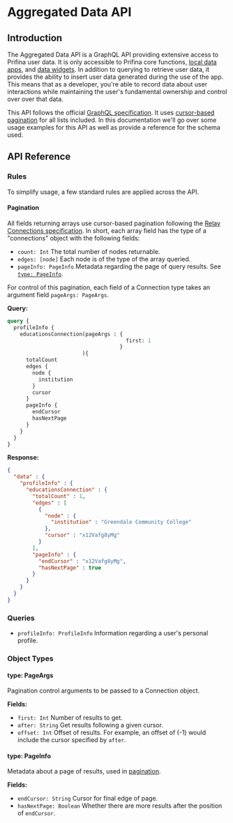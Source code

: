 # Aggregated Data API
## Introduction
The Aggregated Data API is a GraphQL API providing extensive access to Prifina user data. It is only accessible to Prifina core functions, [local data apps](../../Introduction/#local-data-apps), and [data widgets](../../Introduction/#data-widgets). In addition to querying to retrieve user data, it provides the ability to insert user data generated during the use of the app. This means that as a developer, you're able to record data about user interactions while maintaining the user's fundamental ownership and control over over that data.

This API follows the official [GraphQL specification](https://spec.graphql.org/). It uses [cursor-based pagination](https://graphql.org/learn/pagination/#end-of-list-counts-and-connections) for all lists included. In this documentation we'll go over some usage examples for this API as well as provide a reference for the schema used.

## API Reference

### Rules
To simplify usage, a few standard rules are applied across the API.
#### Pagination
All fields returning arrays use cursor-based pagination following the [Relay Connections specification](https://relay.dev/graphql/connections.htm). In short, each array field has the type of a "connections" object with the following fields:
- `count: Int` The total number of nodes returnable.
- `edges: [node]` Each node is of the type of the array queried.
- `pageInfo: PageInfo` Metadata regarding the page of query results. See [`type: PageInfo`](#type-pageinfo).

For control of this pagination, each field of a Connection type takes an argument field `pageArgs: PageArgs`. 

**Query:**
```graphql
query {
  profileInfo {
    educationsConnection(pageArgs : {
                                      first: 1
                                    }
                        ){
      totalCount
      edges {
        node {
          institution
        }
        cursor
      }
      pageInfo {
        endCursor
        hasNextPage
      }
    }
  }
}
```

**Response:**
```json
{
  "data" : {
    "profileInfo" : {
      "educationsConnection" : {
        "totalCount" : 1,
        "edges" : [
          {
            "node" : {
              "institution" : "Greendale Community College"
            },
            "cursor" : "x12Vafg8yMg"
          }
        ],
        "pageInfo" : {
          "endCursor" : "x12Vafg8yMg",
          "hasNextPage" : true
        }
      }
    }
  }
}
```

### Queries
- `profileInfo: ProfileInfo` Information regarding a user's personal profile.

### Object Types

#### type: PageArgs
Pagination control arguments to be passed to a Connection object.

**Fields:**
- `first: Int` Number of results to get.
- `after: String` Get results following a given cursor.
- `offset: Int` Offset of results. For example, an offset of (-1) would include the cursor specified by `after`.
#### type: PageInfo
Metadata about a page of results, used in [pagination](#pagination).

**Fields:**
- `endCursor: String` Cursor for final edge of page.
- `hasNextPage: Boolean` Whether there are more results after the position of `endCursor`.